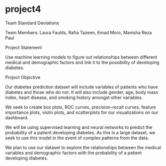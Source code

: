 # project4
Team Standard Deviations

Team Members: Laura Faulds, Rafia Tazeen, Emad Moro, Manisha Reza Paul

Project Statement

Use machine learning models to figure out relationships between different medical and demographic factors and link it to the possibility of developing diabetes.


Project Objective

Our diabetes prediction dataset will include variables of patients who have diabetes and those who do not. It will also include gender, age, body mass index, heart disease, and smoking history amongst other variables. 

We seek to create box plots, ROC curves, precision-recall curves, feature importance plots, violin plots, and scatterplots for our visualizations on our dashboard.

We will be using  supervised learning and neural networks to predict the probability of a patient developing diabetes. As this is a large dataset, we seek to use this model in the event of complex patterns from the data. 

We plan to use our dataset to explore the relationships between the medical variables and demographic factors with the probability of a patient developing diabetes.
